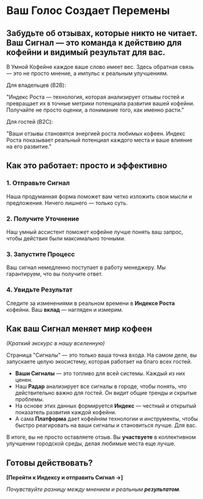 # **Ваш Голос Создает Перемены**

## **Забудьте об отзывах, которые никто не читает. Ваш Сигнал — это команда к действию для кофейни и видимый результат для вас.**

В Умной Кофейне каждое ваше слово имеет вес. Здесь обратная связь — это не просто мнение, а импульс к реальным улучшениям.

Для владельцев (B2B):

"Индекс Роста — технология, которая анализирует отзывы гостей и превращает их в точные метрики потенциала развития вашей кофейни. Получайте не просто оценки, а понимание того, как именно расти."

Для гостей (B2C):

"Ваши отзывы становятся энергией роста любимых кофеен. Индекс Роста показывает реальный потенциал каждого места и ваше влияние на его развитие."


## **Как это работает: просто и эффективно**

### **1. Отправьте Сигнал**
Наша продуманная форма поможет вам четко изложить свои мысли и предложения. Ничего лишнего — только суть.

### **2. Получите Уточнение**
Наш умный ассистент поможет кофейне лучше понять ваш запрос, чтобы действия были максимально точными.

### **3. Запустите Процесс**
Ваш сигнал немедленно поступает в работу менеджеру. Мы гарантируем, что вы получите ответ.

### **4. Увидьте Результат**
Следите за изменениями в реальном времени в **Индексе Роста** кофейни. Ваш **вклад** — нагляден и измерим.

## **Как ваш Сигнал меняет мир кофеен**
*(Краткий экскурс в нашу вселенную)*

Страница "Сигналы" — это только ваша точка входа. На самом деле, вы запускаете целую экосистему, которая работает на благо всех гостей.

- **Ваши Сигналы** — это топливо для всей системы. Каждый из них ценен.
- Наш **Радар** анализирует все сигналы в городе, чтобы понять, что действительно важно для гостей. Он видит общие тренды и скрытые проблемы.
- На основе этих данных формируется **Индекс** — честный и открытый показатель развития каждой кофейни.
- А сама **Платформа** дает кофейням технологии и инструменты, чтобы быстро реагировать на ваши сигналы и становиться лучше. Для вас.

В итоге, вы не просто оставляете отзыв. Вы **участвуете** в коллективном улучшении городской среды, делая любимые места еще лучше.

## **Готовы действовать?**

**[Перейти к Индексу и отправить Сигнал →]**

*Почувствуйте разницу между мнением и реальным **результатом**.*
